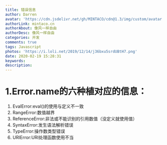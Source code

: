 ```yaml
---
title: 错误信息
author: Darren
avatar: 'https://cdn.jsdelivr.net/gh/MINTACO/cdn@1.3/img/custom/avatar.jpg'
authorLink: mintaco.cn
authorAbout: 像风一样自由
authorDesc: 像风一样自由
categories: 开发
comments: true
tags: Javascript
photos: 'https://i.loli.net/2019/12/14/j36bxu5srdUBtH7.png'
date: 2020-02-19 15:28:31
keywords:
description:
---
```

# 1.Error.name的六种植对应的信息：
1. EvalError:eval()的使用与定义不一致
2. RangeError:数值越界
3. ReferenceError:非法或不能识别的引用数值（没定义就使用值）
4. SyntaxError:发生语法解析错误
5. TypeError:操作数类型错误
6. URIError:URI处理函数使用不当
